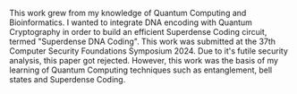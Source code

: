 This work grew from my knowledge of Quantum Computing and Bioinformatics. I wanted to integrate DNA encoding with Quantum Cryptography in order to build an efficient Superdense Coding circuit, termed "Superdense DNA Coding". This work was submitted at the 37th Computer Security Foundations Symposium 2024. Due to it's futile security analysis, this paper got rejected. However, this work was the basis of my learning of Quantum Computing techniques such as entanglement, bell states and Superdense Coding.

